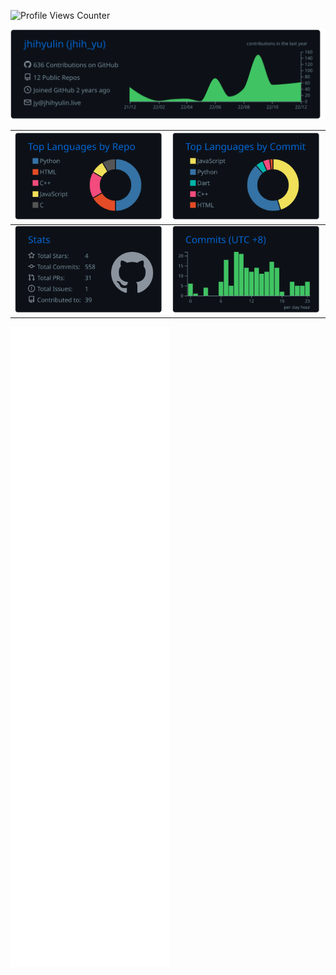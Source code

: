 ![Profile Views Counter](https://komarev.com/ghpvc/?username=jhihyulin&color=brightgreen)

![](/profile-summary-card-output/github_dark/0-profile-details.svg)

![](/profile-summary-card-output/github_dark/1-repos-per-language.svg) | ![](/profile-summary-card-output/github_dark/2-most-commit-language.svg)
:---: | :---:
![](/profile-summary-card-output/github_dark/3-stats.svg) | ![](/profile-summary-card-output/github_dark/4-productive-time.svg)

![Metrics Graph](/github-metrics.svg)
